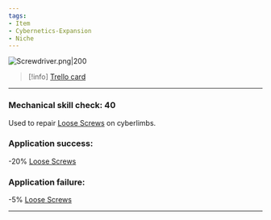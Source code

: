```yaml
---
tags:
- Item
- Cybernetics-Expansion
- Niche
---
```


![Screwdriver.png\|200](/Cybernetics%20Expansion%20(Needs%20images)/Screwdriver%20-%20Attachments/6718845db30472d958dd7e65.png)

> [!info] [Trello card](https://trello.com/c/Qolzt8GI/181-screwdriver)

---

### Mechanical skill check: 40

Used to repair [Loose Screws](Loose%20Screws.md)  on cyberlimbs.

### Application success:

\-20% [Loose Screws](Loose%20Screws.md)

### Application failure:

\-5% [Loose Screws](Loose%20Screws.md)

---

